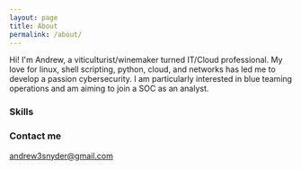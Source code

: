 ```yaml
---
layout: page
title: About
permalink: /about/
---
```


 Hi! I'm Andrew, a viticulturist/winemaker turned IT/Cloud professional. My love for linux, shell scripting, python, cloud, and networks has led me to develop a passion cybersecurity.  I am particularly interested in blue teaming operations and am aiming to join a SOC as an analyst.


### Skills



### Contact me

[andrew3snyder@gmail.com](mailto:andrew3snyder@gmail.com)

